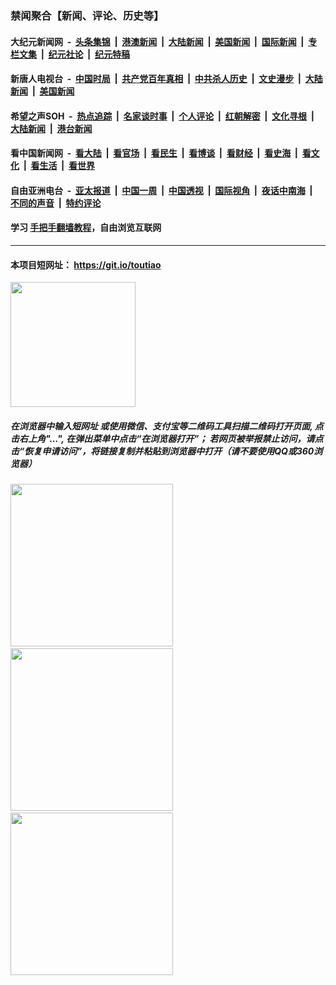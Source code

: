 ### 禁闻聚合【新闻、评论、历史等】

#### 大纪元新闻网 &nbsp;-&nbsp; [头条集锦](indexes/E头条集锦.md?t=02071455) &nbsp;|&nbsp; [港澳新闻](indexes/E港澳新闻.md?t=02071455)  &nbsp;|&nbsp; [大陆新闻](indexes/E大陆新闻.md?t=02071455) &nbsp;|&nbsp; [美国新闻](indexes/E美国新闻.md?t=02071455) &nbsp;|&nbsp; [国际新闻](indexes/E国际新闻.md?t=02071455) &nbsp;|&nbsp; [专栏文集](indexes/E专栏文集.md?t=02071455) &nbsp;|&nbsp; [纪元社论](indexes/E纪元社论.md?t=02071455) &nbsp;|&nbsp; [纪元特稿](indexes/E纪元特稿.md?t=02071455) 

#### 新唐人电视台 &nbsp;-&nbsp; [中国时局](indexes/N中国时局.md?t=02071455) &nbsp;|&nbsp; [共产党百年真相](indexes/N共产党百年真相.md?t=02071455) &nbsp;|&nbsp; [中共杀人历史](indexes/N中共杀人历史.md?t=02071455) &nbsp;|&nbsp; [文史漫步](indexes/N文史漫步.md?t=02071455) &nbsp;|&nbsp; [大陆新闻](indexes/N大陆新闻.md?t=02071455) &nbsp;|&nbsp; [美国新闻](indexes/N美国新闻.md?t=02071455)

#### 希望之声SOH &nbsp;-&nbsp; [热点追踪](indexes/H热点追踪.md?t=02071455) &nbsp;|&nbsp; [名家谈时事](indexes/H名家谈时事.md?t=02071455) &nbsp;|&nbsp; [个人评论](indexes/H个人评论.md?t=02071455)  &nbsp;|&nbsp; [红朝解密](indexes/H红朝解密.md?t=02071455) &nbsp;|&nbsp; [文化寻根](indexes/H文化寻根.md?t=02071455) &nbsp;|&nbsp; [大陆新闻](indexes/H大陆新闻.md?t=02071455) &nbsp;|&nbsp; [港台新闻](indexes/H港台新闻.md?t=02071455)

#### 看中国新闻网 &nbsp;-&nbsp; [看大陆](indexes/S看大陆.md?t=02071455) &nbsp;|&nbsp; [看官场](indexes/S看官场.md?t=02071455) &nbsp;|&nbsp; [看民生](indexes/S看民生.md?t=02071455)  &nbsp;|&nbsp; [看博谈](indexes/S看博谈.md?t=02071455) &nbsp;|&nbsp; [看财经](indexes/S看财经.md?t=02071455) &nbsp;|&nbsp; [看史海](indexes/S看史海.md?t=02071455) &nbsp;|&nbsp; [看文化](indexes/S看文化.md?t=02071455) &nbsp;|&nbsp; [看生活](indexes/S看生活.md?t=02071455) &nbsp;|&nbsp; [看世界](indexes/S看世界.md?t=02071455)

#### 自由亚洲电台 &nbsp;-&nbsp; [亚太报道](indexes/R亚太报道.md?t=02071455) &nbsp;|&nbsp; [中国一周](indexes/R中国一周.md?t=02071455) &nbsp;|&nbsp; [中国透视](indexes/R中国透视.md?t=02071455)  &nbsp;|&nbsp; [国际视角](indexes/R国际视角.md?t=02071455) &nbsp;|&nbsp; [夜话中南海](indexes/R夜话中南海.md?t=02071455) &nbsp;|&nbsp; [不同的声音](indexes/R不同的声音.md?t=02071455) &nbsp;|&nbsp; [特约评论](indexes/R特约评论.md?t=02071455)

#### 学习 [手把手翻墙教程](https://github.com/gfw-breaker/guides/wiki)，自由浏览互联网

----

#### 本项目短网址： https://git.io/toutiao
<img src="https://raw.githubusercontent.com/gfw-breaker/banned-news/master/scripts/img/qr.png" width="200px"/>  

##### 在浏览器中输入短网址 或使用微信、支付宝等二维码工具扫描二维码打开页面, 点击右上角"...", 在弹出菜单中点击“在浏览器打开”； 若网页被举报禁止访问，请点击“恢复申请访问”，将链接复制并粘贴到浏览器中打开（请不要使用QQ或360浏览器）

<img src="https://raw.githubusercontent.com/gfw-breaker/banned-news/master/scripts/img/1.png" width="260px"/> &nbsp; <img src="https://raw.githubusercontent.com/gfw-breaker/banned-news/master/scripts/img/2.png" width="260px"/> &nbsp; <img src="https://raw.githubusercontent.com/gfw-breaker/banned-news/master/scripts/img/3.png" width="260px"/>

